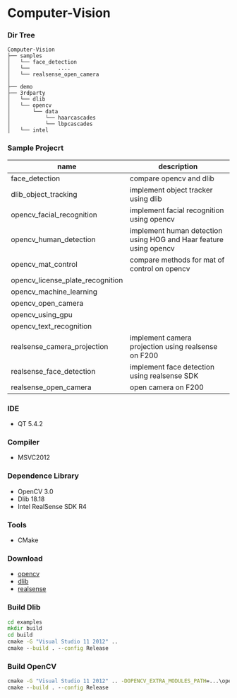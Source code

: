 # **Computer-Vision**


### **Dir Tree**
```
Computer-Vision
├── samples
│   └── face_detection
│   └── 		....
│   └── realsense_open_camera
│
├── demo
├── 3rdparty
│   └── dlib
│   └── opencv
│       └── data
│           └── haarcascades
│           └── lbpcascades
│   └── intel
```


### **Sample Projecrt**
name                             | description          
---------------------------------|----------------------------
face_detection                   | compare opencv and dlib                   
dlib_object_tracking             | implement object tracker using dlib                  
opencv_facial_recognition        | implement facial recognition using opencv
opencv_human_detection           | implement human detection using HOG and Haar feature using opencv
opencv_mat_control               | compare methods for mat of control on opencv
opencv_license_plate_recognition | 
opencv_machine_learning          | 
opencv_open_camera               | 
opencv_using_gpu                 | 
opencv_text_recognition          | 
realsense_camera_projection      | implement camera projection using realsense on F200
realsense_face_detection         | implement face detection using realsense SDK
realsense_open_camera            | open camera on F200


### **IDE**
* QT 5.4.2

### **Compiler**
* MSVC2012

### **Dependence Library**
* OpenCV 3.0
* Dlib 18.18
* Intel RealSense SDK R4

### **Tools**
* CMake

### **Download**
* [opencv](https://github.com/Itseez/opencv)
* [dlib](http://dlib.net/)
* [realsense](https://software.intel.com/en-us/intel-realsense-sdk/download)


### **Build Dlib**
```bat
cd examples
mkdir build
cd build
cmake -G "Visual Studio 11 2012" ..
cmake --build . --config Release
```

### **Build OpenCV**
```bat
cmake -G "Visual Studio 11 2012" .. -DOPENCV_EXTRA_MODULES_PATH=...\opencv\sources\modules\contrib\modules ...\opencv\sources
cmake --build . --config Release
```
